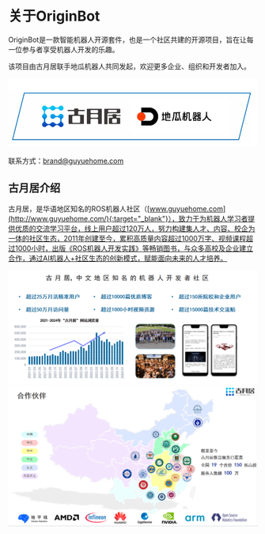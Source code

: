 # **关于OriginBot** 

OriginBot是一款智能机器人开源套件，也是一个社区共建的开源项目，旨在让每一位参与者享受机器人开发的乐趣。



该项目由古月居联手地瓜机器人共同发起，欢迎更多企业、组织和开发者加入。

![gyh_dr](../assets/img/gyh_dr.png)



联系方式：<font color='green'>brand@guyuehome.com</font>



## **古月居介绍**

古月居，是华语地区知名的ROS机器人社区（[www.guyuehome.com](http://www.guyuehome.com/){:target="_blank"}），致力于为机器人学习者提供优质的交流学习平台，线上用户超过120万人，努力构建集人才、内容、校企为一体的社区生态，2011年创建至今，累积高质量内容超过1000万字、视频课程超过1000小时，出版《ROS机器人开发实践》等畅销图书，与众多高校及企业建立合作，通过AI机器人+社区生态的创新模式，赋能面向未来的人才培养。 

![20220904153219](../assets/img/20220904153219.jpg)
![202409130000](../assets/img/202409130000.jpg)


